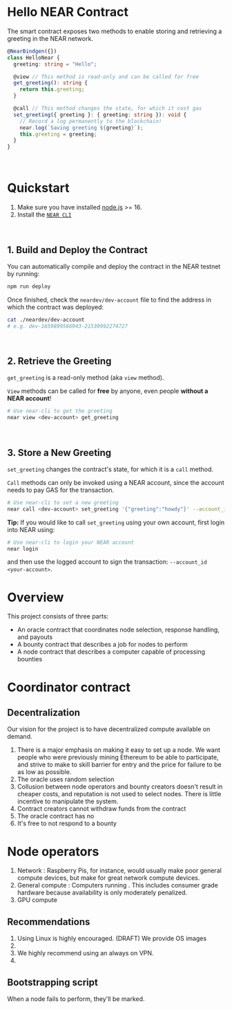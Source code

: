 # Hello NEAR Contract

The smart contract exposes two methods to enable storing and retrieving a greeting in the NEAR network.

```ts
@NearBindgen({})
class HelloNear {
  greeting: string = "Hello";

  @view // This method is read-only and can be called for free
  get_greeting(): string {
    return this.greeting;
  }

  @call // This method changes the state, for which it cost gas
  set_greeting({ greeting }: { greeting: string }): void {
    // Record a log permanently to the blockchain!
    near.log(`Saving greeting ${greeting}`);
    this.greeting = greeting;
  }
}
```

<br />

# Quickstart

1. Make sure you have installed [node.js](https://nodejs.org/en/download/package-manager/) >= 16.
2. Install the [`NEAR CLI`](https://github.com/near/near-cli#setup)

<br />

## 1. Build and Deploy the Contract
You can automatically compile and deploy the contract in the NEAR testnet by running:

```bash
npm run deploy
```

Once finished, check the `neardev/dev-account` file to find the address in which the contract was deployed:

```bash
cat ./neardev/dev-account
# e.g. dev-1659899566943-21539992274727
```

<br />

## 2. Retrieve the Greeting

`get_greeting` is a read-only method (aka `view` method).

`View` methods can be called for **free** by anyone, even people **without a NEAR account**!

```bash
# Use near-cli to get the greeting
near view <dev-account> get_greeting
```

<br />

## 3. Store a New Greeting
`set_greeting` changes the contract's state, for which it is a `call` method.

`Call` methods can only be invoked using a NEAR account, since the account needs to pay GAS for the transaction.

```bash
# Use near-cli to set a new greeting
near call <dev-account> set_greeting '{"greeting":"howdy"}' --account_id <dev-account>
```

**Tip:** If you would like to call `set_greeting` using your own account, first login into NEAR using:

```bash
# Use near-cli to login your NEAR account
near login
```

and then use the logged account to sign the transaction: `--account_id <your-account>`.


# Overview

This project consists of three parts:
* An oracle contract that coordinates node selection, response handling, and payouts
* A bounty contract that describes a job for nodes to perform
* A node contract that describes a computer capable of processing bounties

# Coordinator contract


## Decentralization

Our vision for the project is to have decentralized compute available on demand.
1. There is a major emphasis on making it easy to set up a node. We want people who were previously mining Ethereum to be able to participate, and strive to make to skill barrier for entry and the price for failure to be as low as possible.
2. The oracle uses random selection 
3. Collusion between node operators and bounty creators doesn't result in cheaper costs, and reputation is not used to select nodes. There is little incentive to manipulate the system.
4. Contract creators cannot withdraw funds from the contract
4. The oracle contract has no 
3. It's free to not respond to a bounty

# Node operators

1. Network : Raspberry Pis, for instance, would usually make poor general compute devices, but make for great network compute devices.
2. General compute : Computers running . This includes consumer grade hardware because availability is only moderately penalized.
3. GPU compute

## Recommendations
1. Using Linux is highly encouraged. (DRAFT) We provide OS images
2. 
3. We highly recommend using an always on VPN.
4. 

## Bootstrapping script

When a node fails to perform, they'll be marked.
